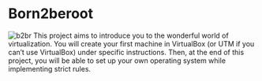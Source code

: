 # Born2beroot
![b2br](https://github.com/Skalyaeve/Born2beroot/assets/67591870/a6a7245e-05a0-400a-bf75-f4cfe971a54c)
This project aims to introduce you to the wonderful world of virtualization.
You will create your first machine in VirtualBox (or UTM if you can’t use VirtualBox)
under specific instructions. Then, at the end of this project, you will be able to set up
your own operating system while implementing strict rules.
